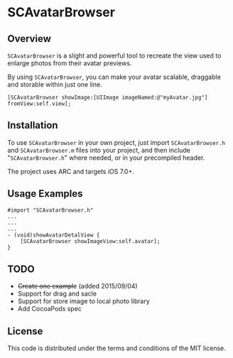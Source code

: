 SCAvatarBrowser
============
## Overview

`SCAvatarBrowser` is a slight and powerful tool to recreate the view used to enlarge photos from their avatar previews.

By using `SCAvatarBrowser`, you can make your avatar scalable, draggable and storable within just one line.

    [SCAvatarBrowser showImage:[UIImage imageNamed:@"myAvatar.jpg"] fromView:self.view];

## Installation

To use `SCAvatarBrowser` in your own project, just import `SCAvatarBrowser.h` and `SCAvatarBrowser.m` files into your project, and then include "`SCAvatarBrowser.h`" where needed, or in your precompiled header.

The project uses ARC and targets iOS 7.0+.

## Usage Examples

	#import "SCAvatarBrowser.h"
	...
	...
	...
	- (void)showAvatarDetalView {
	    [SCAvatarBrowser showImageView:self.avatar];
	}

## TODO

- ~~Create one example~~ (added 2015/09/04)
- Support for drag and sacle
- Support for store image to local photo library
- Add CocoaPods spec

## License

This code is distributed under the terms and conditions of the MIT license.